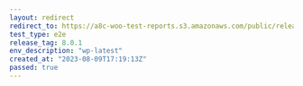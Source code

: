 ```yaml
---
layout: redirect
redirect_to: https://a8c-woo-test-reports.s3.amazonaws.com/public/release/8.0.1/wp-latest/e2e/index.html
test_type: e2e
release_tag: 8.0.1
env_description: "wp-latest"
created_at: "2023-08-09T17:19:13Z"
passed: true
---
```

